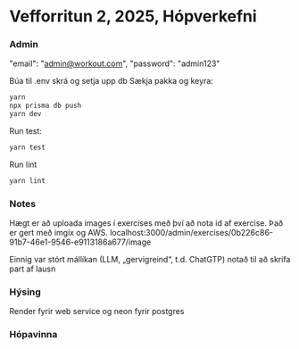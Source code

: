 # Vefforritun 2, 2025, Hópverkefni

### Admin
"email": "admin@workout.com",
"password": "admin123"

Búa til .env skrá og setja upp db
Sækja pakka og keyra:


```bash
yarn
npx prisma db push
yarn dev
```

Run test:
```bash
yarn test
```

Run lint
```bash
yarn lint
```

### Notes
Hægt er að uploada images í exercises með því að nota id af exercise.
Það er gert með imgix og AWS.
localhost:3000/admin/exercises/0b226c86-91b7-46e1-9546-e9113186a677/image

Einnig var stórt mállíkan (LLM, „gervigreind“, t.d. ChatGTP) notað til að skrifa part af lausn

### Hýsing
Render fyrir web service og neon fyrir postgres

### Hópavinna
